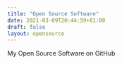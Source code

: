 ```yaml
---
title: "Open Source Software"
date: 2021-03-09T20:44:59+01:00
draft: false
layout: opensource
---
```


My Open Source Software on GitHub

